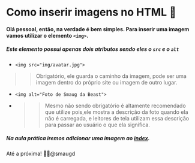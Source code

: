 # Como inserir imagens no HTML :thought_balloon:

#### Olá pessoal, então, na verdade é bem simples. Para inserir uma imagem vamos utilizar o elemento `<img>`.
##### Este elemento possui apenas dois atributos sendo eles o `src` e o `alt`

- `<img src="img/avatar.jpg">` 
>> Obrigatório, ele guarda o caminho da imagem, pode ser uma imagem dentro do próprio site ou imagem de outro lugar. 
- `<img alt="Foto de Smaug da Beast">` 
- >> Mesmo não sendo obrigatório é altamente recomendado que utilize pois,ele mostra a descrição da foto quando ela não é carregada,
e leitores de tela utilizam essa descrição para passar ao usuário o que ela significa.

##### Na aula prática iremos adicionar uma imagem ao [index](https://github.com/smaugd/Dragon-evolution-/blob/master/Bootcamps/TQI/III%20HTML%205%20E%20CSS3/Site/Curso%20HTML/index.html).

Até a próxima! :wave::dragon:@smaugd
